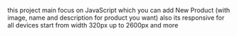 this project main focus on JavaScript which you can add New Product (with image, name and description for product you want)
also its responsive for all devices start from width 320px up to 2600px and more
